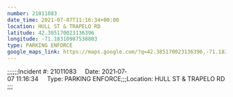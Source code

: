 ```yaml
---
number: 21011083
date_time: 2021-07-07T11:16:34+00:00
location: HULL ST & TRAPELO RD
latitude: 42.385170023136396
longitude: -71.18310987538803
type: PARKING ENFORCE
google_maps_link: https://maps.google.com/?q=42.385170023136396,-71.18310987538803
---
```


;;;;;;Incident #: 21011083     Date: 2021‐07‐07 11:16:34     Type: PARKING ENFORCE;;;Location: HULL ST & TRAPELO RD;;;
